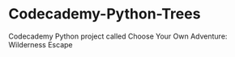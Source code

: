 # Codecademy-Python-Trees
Codecademy Python project called Choose Your Own Adventure: Wilderness Escape
